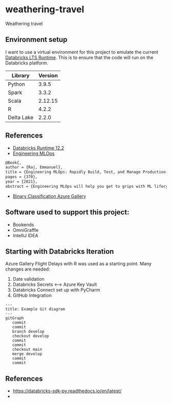 # weathering-travel
Weathering travel

## Environment setup
I want to use a virtual environment for this project to emulate the current [Databricks LTS Runtime](https://docs.databricks.com/release-notes/runtime/12.2.html). This is to ensure that the code will run on the Databricks platform.

| Library    | Version |
|------------|---------|
| Python     | 3.9.5   |
| Spark      | 3.3.2   |
| Scala      | 2.12.15 |
| R          | 4.2.2   |
| Delta Lake | 2.2.0   |

## References
- [Databricks Runtime 12.2](https://docs.databricks.com/release-notes/runtime/12.2.html)
- [Engineering MLOps](https://learning.oreilly.com/library/view/engineering-mlops/9781800562882/)
```latex
@Book{,
author = {Raj, Emmanuel}, 
title = {Engineering MLOps: Rapidly Build, Test, and Manage Production-ready Machine Learning Life Cycles at Scale}, 
pages = {370}, 
year = {2021}, 
abstract = {Engineering MLOps will help you get to grips with ML lifecycle management and MLOps implementation for your organization. This book presents comprehensive insights into MLOps coupled with real-world examples that will teach you how to write programs, train robust and scalable ML models, and build ML pipelines to train, deploy, and monitor.}, }
```
- [Binary Classification Azure Gallery](https://gallery.azure.ai/Experiment/Binary-Classification-Flight-delay-prediction-3)

## Software used to support this project:
- Bookends
- OmniGraffle
- IntelliJ IDEA

## Starting with Databricks Iteration
Azure Gallery Flight Delays with R was used as a starting point. Many changes are needed:
1. Date validation
2. Databricks Secrets <--> Azure Key Vault
3. Databricks Connect set up with PyCharm
4. GitHub Integration

```mermaid
---
title: Example Git diagram
---
gitGraph
   commit
   commit
   branch develop
   checkout develop
   commit
   commit
   checkout main
   merge develop
   commit
   commit
```

## References
- https://databricks-sdk-py.readthedocs.io/en/latest/
- 